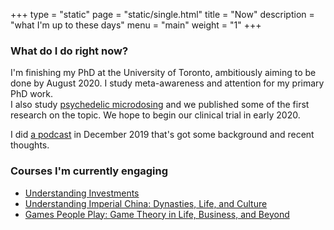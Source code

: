 +++
type = "static"
page = "static/single.html"
title = "Now"
description = "what I'm up to these days"
menu = "main"
weight = "1"
+++


### What do I do right now?

I'm finishing my PhD at the University of Toronto, ambitiously aiming to be done by August 2020. I study meta-awareness and attention for my primary PhD work.  
I also study [psychedelic microdosing](https://psychedelicscience.ca) and we published some of the first research on the topic. We hope to begin our clinical trial in early 2020.

I did [a podcast](https://anchor.fm/tick-talk/episodes/Thomas-Anderson-Meditation--Science-and-Psychedelics-ea20jm) in December 2019 that's got some background and recent thoughts.

<!--### Where am I headed tomorrow? -->


### Courses I'm currently engaging

* [Understanding Investments](https://www.thegreatcourses.com/courses/understanding-investments.html)
* [Understanding Imperial China: Dynasties, Life, and Culture](https://www.thegreatcourses.com/courses/understanding-imperial-china-dynasties-life-and-culture.html)
* [Games People Play: Game Theory in Life, Business, and Beyond](https://www.thegreatcourses.com/courses/games-people-play-game-theory-in-life-business-and-beyond.html)